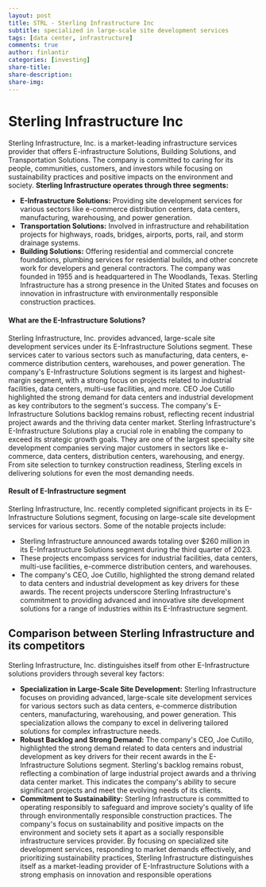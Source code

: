 ```yaml
---
layout: post
title: STRL - Sterling Infrastructure Inc
subtitle: specialized in large-scale site development services
tags: [data center, infrastructure]
comments: true
author: finlantir
categories: [investing]
share-title:
share-description:
share-img:
---
```



# Sterling Infrastructure Inc
Sterling Infrastructure, Inc. is a market-leading infrastructure services provider that offers E-infrastructure Solutions, Building Solutions, and Transportation Solutions. The company is committed to caring for its people, communities, customers, and investors while focusing on sustainability practices and positive impacts on the environment and society.
**Sterling Infrastructure operates through three segments:**
- **E-Infrastructure Solutions:** Providing site development services for various sectors like e-commerce distribution centers, data centers, manufacturing, warehousing, and power generation.
- **Transportation Solutions:** Involved in infrastructure and rehabilitation projects for highways, roads, bridges, airports, ports, rail, and storm drainage systems.
- **Building Solutions:** Offering residential and commercial concrete foundations, plumbing services for residential builds, and other concrete work for developers and general contractors.
The company was founded in 1955 and is headquartered in The Woodlands, Texas. Sterling Infrastructure has a strong presence in the United States and focuses on innovation in infrastructure with environmentally responsible construction practices.
#### What are the E-Infrastructure Solutions?
Sterling Infrastructure, Inc. provides advanced, large-scale site development services under its E-Infrastructure Solutions segment. These services cater to various sectors such as manufacturing, data centers, e-commerce distribution centers, warehouses, and power generation. The company's E-Infrastructure Solutions segment is its largest and highest-margin segment, with a strong focus on projects related to industrial facilities, data centers, multi-use facilities, and more. CEO Joe Cutillo highlighted the strong demand for data centers and industrial development as key contributors to the segment's success. The company's E-Infrastructure Solutions backlog remains robust, reflecting recent industrial project awards and the thriving data center market.
Sterling Infrastructure's E-Infrastructure Solutions play a crucial role in enabling the company to exceed its strategic growth goals. They are one of the largest specialty site development companies serving major customers in sectors like e-commerce, data centers, distribution centers, warehousing, and energy. From site selection to turnkey construction readiness, Sterling excels in delivering solutions for even the most demanding needs.
#### Result of E-Infrastructure segment
Sterling Infrastructure, Inc. recently completed significant projects in its E-Infrastructure Solutions segment, focusing on large-scale site development services for various sectors. Some of the notable projects include:
- Sterling Infrastructure announced awards totaling over $260 million in its E-Infrastructure Solutions segment during the third quarter of 2023.
- These projects encompass services for industrial facilities, data centers, multi-use facilities, e-commerce distribution centers, and warehouses.
- The company's CEO, Joe Cutillo, highlighted the strong demand related to data centers and industrial development as key drivers for these awards.
The recent projects underscore Sterling Infrastructure's commitment to providing advanced and innovative site development solutions for a range of industries within its E-Infrastructure segment.


## Comparison between Sterling Infrastructure and its competitors
Sterling Infrastructure, Inc. distinguishes itself from other E-Infrastructure solutions providers through several key factors:
- **Specialization in Large-Scale Site Development:** Sterling Infrastructure focuses on providing advanced, large-scale site development services for various sectors such as data centers, e-commerce distribution centers, manufacturing, warehousing, and power generation. This specialization allows the company to excel in delivering tailored solutions for complex infrastructure needs.
- **Robust Backlog and Strong Demand:** The company's CEO, Joe Cutillo, highlighted the strong demand related to data centers and industrial development as key drivers for their recent awards in the E-Infrastructure Solutions segment. Sterling's backlog remains robust, reflecting a combination of large industrial project awards and a thriving data center market. This indicates the company's ability to secure significant projects and meet the evolving needs of its clients.
- **Commitment to Sustainability:** Sterling Infrastructure is committed to operating responsibly to safeguard and improve society's quality of life through environmentally responsible construction practices. The company's focus on sustainability and positive impacts on the environment and society sets it apart as a socially responsible infrastructure services provider.
By focusing on specialized site development services, responding to market demands effectively, and prioritizing sustainability practices, Sterling Infrastructure distinguishes itself as a market-leading provider of E-Infrastructure Solutions with a strong emphasis on innovation and responsible operations
